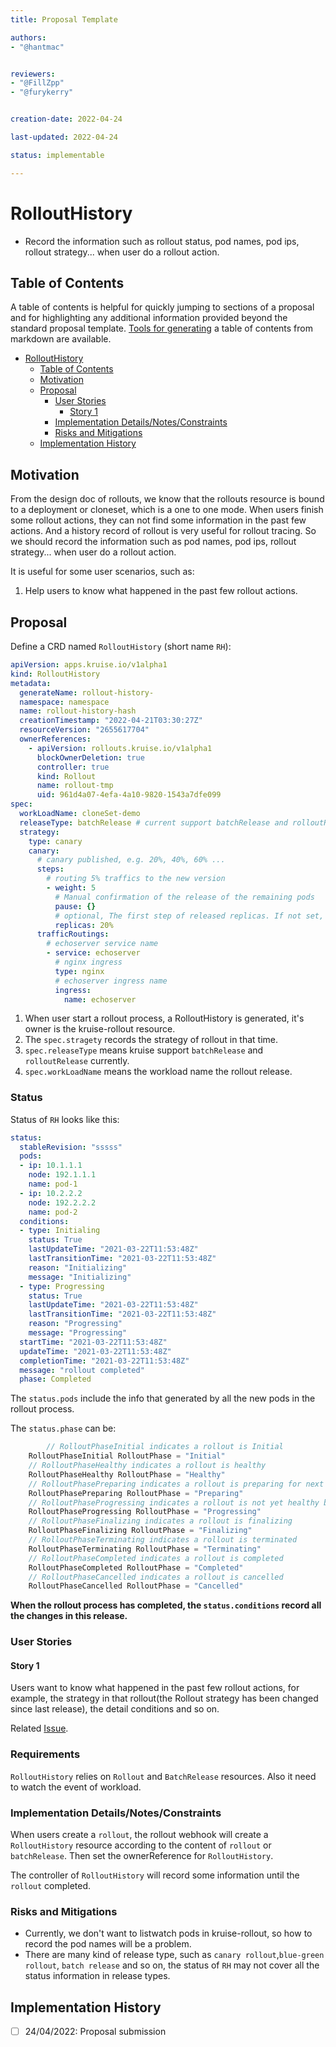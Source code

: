 ```yaml
---
title: Proposal Template

authors:
- "@hantmac"


reviewers:
- "@FillZpp"
- "@furykerry"


creation-date: 2022-04-24

last-updated: 2022-04-24

status: implementable

---
```


# RolloutHistory

- Record the information such as rollout status, pod names, pod ips, rollout strategy... when user do a rollout action.

## Table of Contents

A table of contents is helpful for quickly jumping to sections of a proposal and for highlighting
any additional information provided beyond the standard proposal template.
[Tools for generating](https://github.com/ekalinin/github-markdown-toc) a table of contents from markdown are available.

- [RolloutHistory](#RolloutHistory)
    - [Table of Contents](#table-of-contents)
    - [Motivation](#motivation)
    - [Proposal](#proposal)
        - [User Stories](#user-stories)
            - [Story 1](#story-1)
        - [Implementation Details/Notes/Constraints](#implementation-detailsnotesconstraints)
        - [Risks and Mitigations](#risks-and-mitigations)
    - [Implementation History](#implementation-history)

## Motivation

From the design doc of rollouts, we know that the rollouts resource is bound to a deployment or cloneset, which is a one to one mode.
When users finish some rollout actions, they can not find some information in the past few actions.
And a history record of rollout is very useful for rollout tracing. 
So we should record the information such as pod names, pod ips, rollout strategy... when user do a rollout action.

It is useful for some user scenarios, such as:

1. Help users to know what happened in the past few rollout actions.

## Proposal

Define a CRD named `RolloutHistory` (short name `RH`):

```yaml
apiVersion: apps.kruise.io/v1alpha1
kind: RolloutHistory
metadata:
  generateName: rollout-history-
  namespace: namespace
  name: rollout-history-hash
  creationTimestamp: "2022-04-21T03:30:27Z"
  resourceVersion: "2655617704"
  ownerReferences:
    - apiVersion: rollouts.kruise.io/v1alpha1
      blockOwnerDeletion: true
      controller: true
      kind: Rollout
      name: rollout-tmp
      uid: 961d4a07-4efa-4a10-9820-1543a7dfe099
spec:
  workLoadName: cloneSet-demo
  releaseType: batchRelease # current support batchRelease and rolloutRelease
  strategy:
    type: canary
    canary:
      # canary published, e.g. 20%, 40%, 60% ...
      steps:
        # routing 5% traffics to the new version
        - weight: 5
          # Manual confirmation of the release of the remaining pods
          pause: {}
          # optional, The first step of released replicas. If not set, the default is to use 'weight', as shown above is 5%.
          replicas: 20%
      trafficRoutings:
        # echoserver service name
        - service: echoserver
          # nginx ingress
          type: nginx
          # echoserver ingress name
          ingress:
            name: echoserver
```

1. When user start a rollout process, a RolloutHistory is generated, it's owner is the kruise-rollout resource.
2. The `spec.stragety` records the strategy of rollout in that time.
3. `spec.releaseType` means kruise support `batchRelease` and `rolloutRelease` currently.
4. `spec.workLoadName` means the workload name the rollout release.

### Status

Status of `RH` looks like this:

```yaml
status:
  stableRevision: "sssss"
  pods:
  - ip: 10.1.1.1
    node: 192.1.1.1
    name: pod-1
  - ip: 10.2.2.2
    node: 192.2.2.2
    name: pod-2
  conditions:
  - type: Initialing
    status: True
    lastUpdateTime: "2021-03-22T11:53:48Z"
    lastTransitionTime: "2021-03-22T11:53:48Z"
    reason: "Initializing"
    message: "Initializing"
  - type: Progressing
    status: True
    lastUpdateTime: "2021-03-22T11:53:48Z"
    lastTransitionTime: "2021-03-22T11:53:48Z"
    reason: "Progressing"
    message: "Progressing"
  startTime: "2021-03-22T11:53:48Z"
  updateTime: "2021-03-22T11:53:48Z"
  completionTime: "2021-03-22T11:53:48Z"
  message: "rollout completed"
  phase: Completed
```

The `status.pods` include the info that generated by all the new pods in the rollout process.

The `status.phase` can be:
```go
        // RolloutPhaseInitial indicates a rollout is Initial
	RolloutPhaseInitial RolloutPhase = "Initial"
	// RolloutPhaseHealthy indicates a rollout is healthy
	RolloutPhaseHealthy RolloutPhase = "Healthy"
	// RolloutPhasePreparing indicates a rollout is preparing for next progress.
	RolloutPhasePreparing RolloutPhase = "Preparing"
	// RolloutPhaseProgressing indicates a rollout is not yet healthy but still making progress towards a healthy state
	RolloutPhaseProgressing RolloutPhase = "Progressing"
	// RolloutPhaseFinalizing indicates a rollout is finalizing
	RolloutPhaseFinalizing RolloutPhase = "Finalizing"
	// RolloutPhaseTerminating indicates a rollout is terminated
	RolloutPhaseTerminating RolloutPhase = "Terminating"
	// RolloutPhaseCompleted indicates a rollout is completed
	RolloutPhaseCompleted RolloutPhase = "Completed"
	// RolloutPhaseCancelled indicates a rollout is cancelled
	RolloutPhaseCancelled RolloutPhase = "Cancelled"
```

**When the rollout process has completed, the `status.conditions` record all the changes in this release.**

### User Stories

#### Story 1

Users want to know what happened in the past few rollout actions, for example, the strategy in that rollout(the Rollout strategy has been changed since last release),
the detail conditions and so on.

Related [Issue](https://github.com/openkruise/rollouts/issues/10).

### Requirements

`RolloutHistory` relies on `Rollout` and `BatchRelease` resources. Also it need to watch the event of workload.

### Implementation Details/Notes/Constraints

When users create a `rollout`, the rollout webhook will create a `RolloutHistory` resource according to the content of `rollout` or `batchRelease`. 
Then set the ownerReference for `RolloutHistory`.

The controller of `RolloutHistory` will record some information until the `rollout` completed.

### Risks and Mitigations

- Currently, we don't want to listwatch pods in kruise-rollout, so how to record the pod names will be a problem.
- There are many kind of release type, such as `canary rollout`,`blue-green rollout`, `batch release` and so on, the status of `RH` may not cover all the status information in release types.

## Implementation History

- [ ] 24/04/2022: Proposal submission
